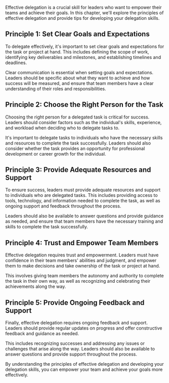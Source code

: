 
Effective delegation is a crucial skill for leaders who want to empower their teams and achieve their goals. In this chapter, we'll explore the principles of effective delegation and provide tips for developing your delegation skills.

Principle 1: Set Clear Goals and Expectations
---------------------------------------------

To delegate effectively, it's important to set clear goals and expectations for the task or project at hand. This includes defining the scope of work, identifying key deliverables and milestones, and establishing timelines and deadlines.

Clear communication is essential when setting goals and expectations. Leaders should be specific about what they want to achieve and how success will be measured, and ensure that team members have a clear understanding of their roles and responsibilities.

Principle 2: Choose the Right Person for the Task
-------------------------------------------------

Choosing the right person for a delegated task is critical for success. Leaders should consider factors such as the individual's skills, experience, and workload when deciding who to delegate tasks to.

It's important to delegate tasks to individuals who have the necessary skills and resources to complete the task successfully. Leaders should also consider whether the task provides an opportunity for professional development or career growth for the individual.

Principle 3: Provide Adequate Resources and Support
---------------------------------------------------

To ensure success, leaders must provide adequate resources and support to individuals who are delegated tasks. This includes providing access to tools, technology, and information needed to complete the task, as well as ongoing support and feedback throughout the process.

Leaders should also be available to answer questions and provide guidance as needed, and ensure that team members have the necessary training and skills to complete the task successfully.

Principle 4: Trust and Empower Team Members
-------------------------------------------

Effective delegation requires trust and empowerment. Leaders must have confidence in their team members' abilities and judgment, and empower them to make decisions and take ownership of the task or project at hand.

This involves giving team members the autonomy and authority to complete the task in their own way, as well as recognizing and celebrating their achievements along the way.

Principle 5: Provide Ongoing Feedback and Support
-------------------------------------------------

Finally, effective delegation requires ongoing feedback and support. Leaders should provide regular updates on progress and offer constructive feedback and guidance as needed.

This includes recognizing successes and addressing any issues or challenges that arise along the way. Leaders should also be available to answer questions and provide support throughout the process.

By understanding the principles of effective delegation and developing your delegation skills, you can empower your team and achieve your goals more effectively.
